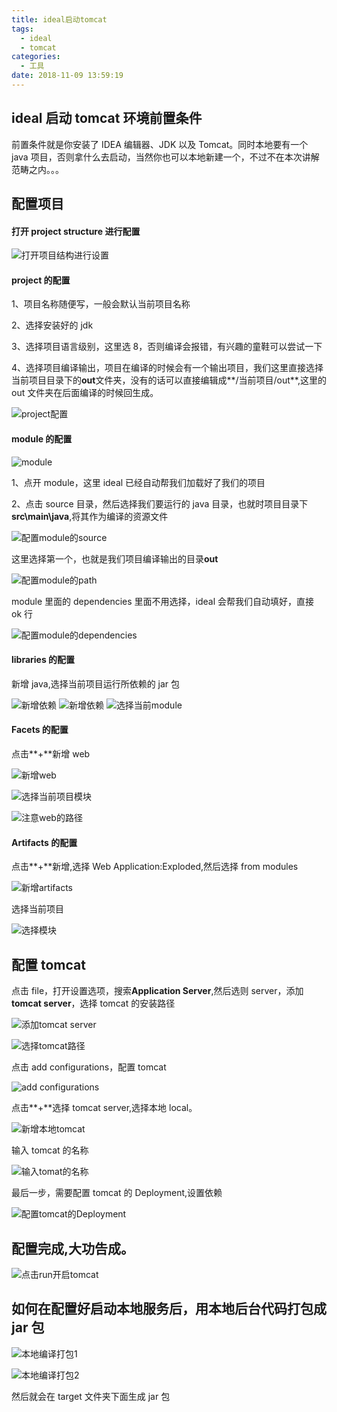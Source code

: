 ```yaml
---
title: ideal启动tomcat
tags:
  - ideal
  - tomcat
categories:
  - 工具
date: 2018-11-09 13:59:19
---
```


## ideal 启动 tomcat 环境前置条件

前置条件就是你安装了 IDEA 编辑器、JDK 以及 Tomcat。同时本地要有一个 java 项目，否则拿什么去启动，当然你也可以本地新建一个，不过不在本次讲解范畴之内。。。

## 配置项目

#### 打开 project structure 进行配置

![打开项目结构进行设置](img/ideal-tomcat/open_project_structure.png)

#### project 的配置

1、项目名称随便写，一般会默认当前项目名称

2、选择安装好的 jdk

3、选择项目语言级别，这里选 8，否则编译会报错，有兴趣的童鞋可以尝试一下

4、选择项目编译输出，项目在编译的时候会有一个输出项目，我们这里直接选择当前项目目录下的**out**文件夹，没有的话可以直接编辑成**/当前项目/out**,这里的 out 文件夹在后面编译的时候回生成。

![project配置](img/ideal-tomcat/project.png)

#### module 的配置

![module](img/ideal-tomcat/module.png)

1、点开 module，这里 ideal 已经自动帮我们加载好了我们的项目

2、点击 source 目录，然后选择我们要运行的 java 目录，也就时项目目录下**src\main\java**,将其作为编译的资源文件

![配置module的source](img/ideal-tomcat/moudle_source.png)

这里选择第一个，也就是我们项目编译输出的目录**out**

![配置module的path](img/ideal-tomcat/module_path.png)

module 里面的 dependencies 里面不用选择，ideal 会帮我们自动填好，直接 ok 行

![配置module的dependencies](img/ideal-tomcat/module_dependenciespng.png)

#### libraries 的配置

新增 java,选择当前项目运行所依赖的 jar 包

![新增依赖](img/ideal-tomcat/libraries.png)
![新增依赖](img/ideal-tomcat/library_dep.png)
![选择当前module](img/ideal-tomcat/choose_module.png)

#### Facets 的配置

点击**+**新增 web

![新增web](img/ideal-tomcat/facets_web.png)

![选择当前项目模块](img/ideal-tomcat/facet_web1.png)

![注意web的路径](img/ideal-tomcat/facet_web2.png)

#### Artifacts 的配置

点击**+**新增,选择 Web Application:Exploded,然后选择 from modules

![新增artifacts](img/ideal-tomcat/artifacts_add.png)

选择当前项目

![选择模块](img/ideal-tomcat/art_modules.png)

## 配置 tomcat

点击 file，打开设置选项，搜索**Application Server**,然后选则 server，添加**tomcat server**，选择 tomcat 的安装路径

![添加tomcat server](img/ideal-tomcat/tomcat_config1.png)

![选择tomcat路径](img/ideal-tomcat/tomcat_path.png)

点击 add configurations，配置 tomcat

![add configurations](img/ideal-tomcat/add_config.png)

点击**+**选择 tomcat server,选择本地 local。

![新增本地tomcat](img/ideal-tomcat/tomcat_add1.png)

输入 tomcat 的名称

![输入tomat的名称](img/ideal-tomcat/tomat_last.png)

最后一步，需要配置 tomcat 的 Deployment,设置依赖

![配置tomcat的Deployment](img/ideal-tomcat/tomat_last1.png)

## 配置完成,大功告成。

![点击run开启tomcat](img/ideal-tomcat/tomcat_run.png)

## 如何在配置好启动本地服务后，用本地后台代码打包成 jar 包

![本地编译打包1](img/ideal-tomcat/buildJar1.png)

![本地编译打包2](img/ideal-tomcat/buildJar2.png)

然后就会在 target 文件夹下面生成 jar 包
